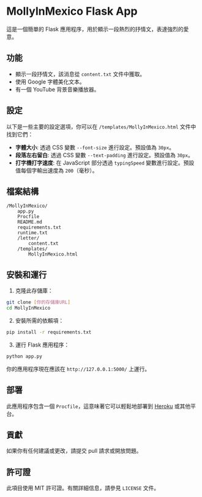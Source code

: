 # MollyInMexico Flask App

這是一個簡單的 Flask 應用程序，用於顯示一段熱烈的抒情文，表達強烈的愛意。

## 功能

- 顯示一段抒情文，該消息從 `content.txt` 文件中獲取。
- 使用 Google 字體美化文本。
- 有一個 YouTube 背景音樂播放器。

## 設定

以下是一些主要的設定選項，你可以在 `/templates/MollyInMexico.html` 文件中找到它們：

- **字體大小**: 透過 CSS 變數 `--font-size` 進行設定。預設值為 `30px`。
- **段落左右留白**: 透過 CSS 變數 `--text-padding` 進行設定。預設值為 `30px`。
- **打字機打字速度**: 在 JavaScript 部分透過 `typingSpeed` 變數進行設定。預設值每個字輸出速度為 `200`（毫秒）。

## 檔案結構

```
/MollyInMexico/
    app.py
    Procfile
    README.md
    requirements.txt
    runtime.txt
    /letter/
        content.txt
    /templates/
        MollyInMexico.html
```

## 安裝和運行

1. 克隆此存儲庫：

```bash
git clone [你的存儲庫URL]
cd MollyInMexico
```

2. 安裝所需的依賴項：

```bash
pip install -r requirements.txt
```

3. 運行 Flask 應用程序：

```bash
python app.py
```

你的應用程序現在應該在 `http://127.0.0.1:5000/` 上運行。

## 部署

此應用程序包含一個 `Procfile`，這意味著它可以輕鬆地部署到 [Heroku](https://www.heroku.com/) 或其他平台。

## 貢獻

如果你有任何建議或更改，請提交 pull 請求或開放問題。

## 許可證

此項目使用 MIT 許可證。有關詳細信息，請參見 `LICENSE` 文件。
